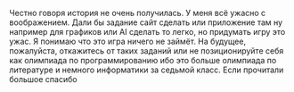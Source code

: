 Честно говоря история не очень получилась. У меня всё ужасно с воображением. Дали бы задание сайт сделать или приложение там ну например для графиков или AI сделать то легко, но придумать игру это ужас. Я понимаю что это игра ничего не займёт. На будущее, пожалуйста, откажитесь от таких заданий или не позиционируйте себя как олимпиада по программированию ибо это больше олимпиада по литературе и немного информатики за седьмой класс. Если прочитали большое спасибо
